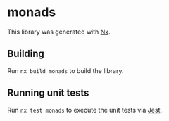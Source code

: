 # monads

This library was generated with [Nx](https://nx.dev).

## Building

Run `nx build monads` to build the library.

## Running unit tests

Run `nx test monads` to execute the unit tests via [Jest](https://jestjs.io).
